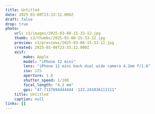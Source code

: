 ```yaml
---
title: Untitled
date: 2025-03-08T23:33:12.000Z
draft: false
drop: true
photo:
    url: s3/images/2025-03-08-15-33-12.jpg
    thumb: s3/thumbs/2025-03-08-15-33-12.jpg
    preview: s3/previews/2025-03-08-15-33-12.jpg
    created: 2025-03-08T23:33:12.000Z
    exif:
        make: Apple
        model: "iPhone 12 mini"
        lens: "iPhone 12 mini back dual wide camera 4.2mm f/1.6"
        iso: 125
        aperture: 1.6
        shutter_speed: 1/108
        focal_length: "4.2 mm"
        gps: "47.7137694444444 -122.241036111111"
    title: Untitled
    caption: null
links: []
---
```

